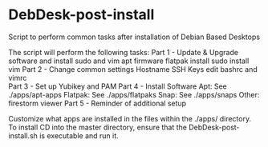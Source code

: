 # DebDesk-post-install
Script to perform common tasks after installation of Debian Based Desktops

The script will perform the following tasks:
Part 1 - Update & Upgrade software and install sudo and vim
   apt
   firmware
   flatpak
   install sudo
   install vim
Part 2 - Change common settings
   Hostname
   SSH Keys
   edit bashrc and vimrc   
Part 3 - Set up Yubikey and PAM
Part 4 - Install Software
   Apt: See ./apps/apt-apps
   Flatpak: See ./apps/flatpaks
   Snap: See ./apps/snaps
   Other: 
       firestorm viewer
Part 5 - Reminder of additional setup

Customize what apps are installed in the files within the ./apps/ directory.
To install CD into the master directory, ensure that the DebDesk-post-install.sh is executable and run it.
